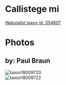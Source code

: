 
Callistege mi
=============
  
[iNaturalist taxon id: 354807](https://www.inaturalist.org/taxa/354807)
# Photos

## by: Paul Braun
  
![taxon18009720](https://inaturalist-open-data.s3.amazonaws.com/photos/19526420/medium.jpg)  
![taxon18009722](https://inaturalist-open-data.s3.amazonaws.com/photos/19526426/medium.jpg)